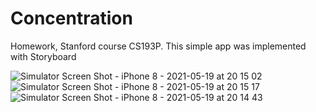 # Concentration
Homework, Stanford course CS193P.
This simple app was implemented with Storyboard

![Simulator Screen Shot - iPhone 8 - 2021-05-19 at 20 15 02](https://user-images.githubusercontent.com/61166305/118856524-ba6f3480-b8df-11eb-9a22-fe8d8b436fb1.png)
![Simulator Screen Shot - iPhone 8 - 2021-05-19 at 20 15 17](https://user-images.githubusercontent.com/61166305/118856531-bc38f800-b8df-11eb-9aca-e102d03442c2.png)
![Simulator Screen Shot - iPhone 8 - 2021-05-19 at 20 14 43](https://user-images.githubusercontent.com/61166305/118856543-be02bb80-b8df-11eb-80d6-74f08554264c.png)
